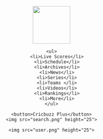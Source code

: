 <!DOCTYPE html>
<html lang="en">
<head>
    <meta charset="UTF-8">
    <meta name="viewport" content="width=device-width, initial-scale=1.0">
    <title>Document</title>
    <link href="styles.css" rel="stylesheet">
</head>
<body>
   <header>
    <img src="https://static.cricbuzz.com/images/cb_logo.svg" width="100">

    <ul>
        <li>Live Scores</li>
        <li>Schedule</li>
        <li>Archives</li>
        <li>News</li>
        <li>Series</li>
        <li>Teams </li>
        <li>Videos</li>
        <li>Rankings</li>
        <li>More</li>
    </ul>

    <button>Cricbuzz Plus</button>
    <img src="search.png" height="25">
    
    <img src="user.png" height="25">

   </header>
</body>
</html>

